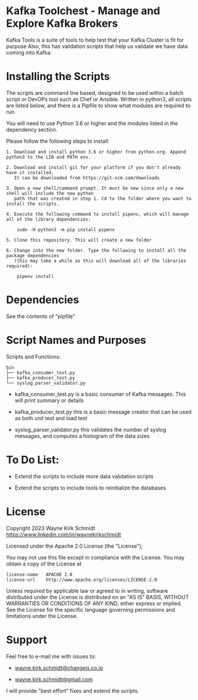 
Kafka Toolchest - Manage and Explore Kafka Brokers
==================================================

Kafka Tools is a suite of tools to help test that your Kafka Cluster is fit for purpose
Also, this has validation scripts that help us validate we have data coming into Kafka.

Installing the Scripts
=======================

The scripts are command line based, designed to be used within a batch script or DevOPs tool such as Chef or Ansible.
Written in python3, all scripts are listed below, and there is a Pipfile to show what modules are required to run.

You will need to use Python 3.6 or higher and the modules listed in the dependency section.  

Please follow the following steps to install:

    1. Download and install python 3.6 or higher from python.org. Append python3 to the LIB and PATH env.

    2. Download and install git for your platform if you don't already have it installed.
       It can be downloaded from https://git-scm.com/downloads
    
    3. Open a new shell/command prompt. It must be new since only a new shell will include the new python 
       path that was created in step 1. Cd to the folder where you want to install the scripts.
    
    4. Execute the following command to install pipenv, which will manage all of the library dependencies:
    
        sudo -H python3 -m pip install pipenv 
 
    5. Clone this repository. This will create a new folder

    6. Change into the new folder. Type the following to install all the package dependencies 
       (this may take a while as this will download all of the libraries required):

        pipenv install
        
Dependencies
============

See the contents of "pipfile"

Script Names and Purposes
=========================

Scripts and Functions:

```
bin
├── kafka_consumer_test.py
├── kafka_producer_test.py
└── syslog_parser_validator.py
```
* kafka_consumer_test.py is a basic consumer of Kafka messages. This will print summary or details

* kafka_producer_test.py this is a basic message creator that can be used as both unit test and load test

* syslog_parser_validator.py this validates the number of syslog messages, and computes a histogram of the data sizes

To Do List:
===========

* Extend the scripts to include more data validation scripts

* Extend the scripts to include tools to reinitialize the databases

License
=======

Copyright 2023 Wayne Kirk Schmidt
https://www.linkedin.com/in/waynekirkschmidt

Licensed under the Apache 2.0 License (the "License");

You may not use this file except in compliance with the License.
You may obtain a copy of the License at

    license-name   APACHE 2.0
    license-url    http://www.apache.org/licenses/LICENSE-2.0

Unless required by applicable law or agreed to in writing, software
distributed under the License is distributed on an "AS IS" BASIS,
WITHOUT WARRANTIES OR CONDITIONS OF ANY KIND, either express or implied.
See the License for the specific language governing permissions and
limitations under the License.

Support
=======

Feel free to e-mail me with issues to: 

*   wayne.kirk.schmidt@changeis.co.jp

*   wayne.kirk.schmidt@gmail.com

I will provide "best effort" fixes and extend the scripts.
